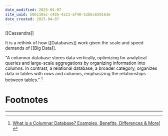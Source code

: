 ```yaml
---
date_modified: 2025-04-07
site_uuid: 506110ac-c405-4221-af40-52b6c650163e
date_created: 2025-04-07
---
```


[[Cassandra]]

It is a rethink of how [[Databases]] work given the scale and speed demands of [[Big Data]]. 

"A columnar database stores data vertically, optimizing for analytical queries and large-scale aggregations by organizing information into columns. In contrast, a relational database, a broader category, organizes data in tables with rows and columns, emphasizing the relationships between tables." [^0dd258]

# Footnotes
***
[^0dd258]: [What is a Columnar Database? Examples, Benefits, Differences & More!](https://atlan.com/what-is/columnar-database/#:~:text=A%20columnar%20database%20stores%20data%20vertically%2C%20optimizing%20for%20analytical%20queries,emphasizing%20the%20relationships%20between%20tables.)